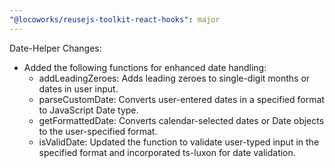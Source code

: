 ```yaml
---
"@locoworks/reusejs-toolkit-react-hooks": major
---
```


Date-Helper Changes:

- Added the following functions for enhanced date handling:
  - addLeadingZeroes: Adds leading zeroes to single-digit months or dates in user input.
  - parseCustomDate: Converts user-entered dates in a specified format to JavaScript Date type.
  - getFormattedDate: Converts calendar-selected dates or Date objects to the user-specified format.
  - isValidDate: Updated the function to validate user-typed input in the specified format and incorporated ts-luxon for date validation.

